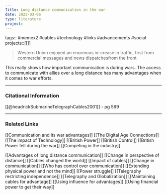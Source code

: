 ```yaml
---
Title: Long distance communication in the war
date: 2023-03-06
type: literature
project:
---
```

tags:: #memex2 #cables #technology #links #advancements #social 
projects::[[]]

> Western Union enjoyed an enormous in-crease in traffic, first from commercial messages and news dispatchesfrom the front

This really shows how important communication is during wars. The access to communicate with allies over a long distance has many advantages when it comes to war efforts.

---
### Citational Information

[[@headrickSubmarineTelegraphCables2001]] - pg 569

---

### Related Links

[[Communication and its war advantages]]
[[The Digital Age Connections]]
[[The impact of Technology]]
[[British Power]]
[[British Control]]
[[British Power fell during the war]]
[[Competing in the industry]]

[[Advantages of long distance communication]]
[[Change in perspective of distance]]
[[Cables changed the world]]
[[Impact of cables]]
[[Change in communication]]
[[Who has control over communication]]
[[Extending physical power and not the mind]]
[[Power struggle]]
[[Telegraphy restricting independence]]
[[Telegraphy and Globalization]]
[[Maintaining cables for advantage]]
[[Using influence for advantages]]
[[Using financial power to get their way]]